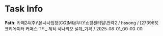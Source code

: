 # Task Info

**Path:** 카페24(주)\본사사업장\[CG]MI본부\Y쇼핑센터팀\전략2 / hssong / [273965] 크리에이터 커머스 TF _ 제작 시나리오 설계_기획 / 2025-08-01_00-00-00

